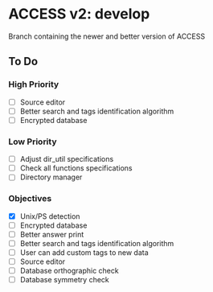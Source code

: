 # ACCESS v2: develop

Branch containing the newer and better version of ACCESS

## To Do

### High Priority
- [ ] Source editor
- [ ] Better search and tags identification algorithm
- [ ] Encrypted database

### Low Priority
- [ ] Adjust dir_util specifications
- [ ] Check all functions specifications
- [ ] Directory manager

### Objectives
- [X] Unix/PS detection
- [ ] Encrypted database
- [ ] Better answer print
- [ ] Better search and tags identification algorithm
- [ ] User can add custom tags to new data
- [ ] Source editor
- [ ] Database orthographic check
- [ ] Database symmetry check
